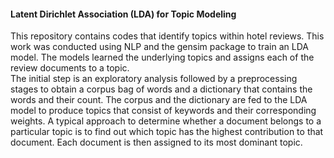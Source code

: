 #### Latent Dirichlet Association (LDA) for Topic Modeling

This repository contains codes that identify topics within hotel reviews. This work was conducted using NLP and the gensim package to train an LDA model. The models learned the underlying topics and assigns each of the review documents to a topic.    
The initial step is an exploratory analysis followed by a preprocessing stages to obtain a corpus bag of words and a dictionary that contains the words and their count. The corpus and the dictionary are fed to the LDA model to produce topics that consist of keywords and their corresponding weights. A typical approach to determine whether a document belongs to a particular topic is to find out which topic has the highest contribution to that document. Each document is then assigned to its most dominant topic.
